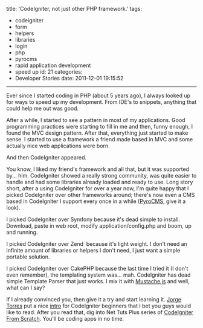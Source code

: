 title: 'CodeIgniter, not just other PHP framework.'
tags:
  - codeigniter
  - form
  - helpers
  - libraries
  - login
  - php
  - pyrocms
  - rapid application development
  - speed up
id: 21
categories:
  - Developer Stories
date: 2011-12-01 19:15:52
---

Ever since I started coding in PHP (about 5 years ago), I always looked up for ways to speed up my development. From IDE's to snippets, anything that could help me out was good.

After a while, I started to see a pattern in most of my applications. Good programming practices were starting to fill in me and then, funny enough, I found the MVC design pattern. After that, everything just started to make sense. I started to use a framework a friend made based in MVC and some actually nice web applications were born.

And then CodeIgniter appeared.

You know, I liked my friend's framework and all that, but it was supported by... him. CodeIgniter showed a really strong community, was quite easier to handle and had some libraries already loaded and ready to use. Long story short, after a using CodeIgniter for over a year now, I'm quite happy that I picked CodeIgniter over other frameworks around; there's now even a CMS based in CodeIgniter I support every once in a while ([PyroCMS](http://pyrocms.com/ "PyroCMS"), give it a look).

I picked CodeIgniter over Symfony because it's dead simple to install. Download, paste in web root, modify application/config.php and boom, up and running.

I picked CodeIgniter over Zend  because it's light weight. I don't need an infinite amount of libraries or helpers I don't need, I just want a simple portable solution.

I picked CodeIgniter over CakePHP because the last time I tried it (I don't even remember), the templating system was... mah. CodeIgniter has dead simple Template Parser that just works. I mix it with [Mustache.js](http://mustache.github.com/ "Mustache") and well, what can I say?

If I already convinced you, then give it a try and start learning it. [Jorge Torres](http://www.jotorres.com) put a nice [intro](http://www.jotorres.com/2011/11/codeigniter-for-the-absolute-beginner/) for CodeIgniter beginners that I bet you guys would like to read. After you read that, dig into Net Tuts Plus series of [CodeIgniter From Scratch](http://net.tutsplus.com/sessions/codeigniter-from-scratch/ "CodeIgniter from Scratch"). You'll be coding apps in no time.